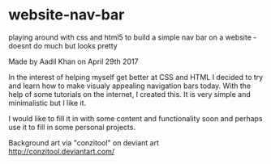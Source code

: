 # website-nav-bar
playing around with css and html5 to build a simple nav bar on a website - doesnt do much but looks pretty

Made by Aadil Khan on April 29th 2017

In the interest of helping myself get better at CSS and HTML I decided to try and learn how to make visualy appealing navigation bars today.
With the help of some tutorials on the internet, I created this. It is very simple and minimalistic but I like it. 

I would like to fill it in with some content and functionality soon and perhaps use it to fill in some personal projects.

Background art via "conzitool" on deviant art
http://conzitool.deviantart.com/
